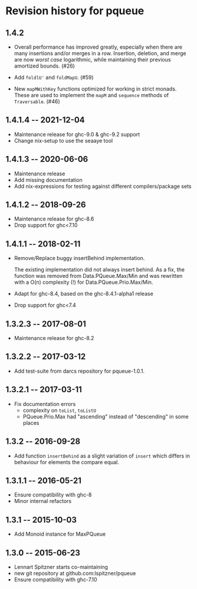 # Revision history for pqueue

## 1.4.2

  * Overall performance has improved greatly, especially when there are many
    insertions and/or merges in a row. Insertion, deletion, and merge are now
    *worst case* logarithmic, while maintaining their previous amortized
    bounds. (#26)

  * Add `foldlU'` and `foldMapU`. (#59)

  * New `mapMWithKey` functions optimized for working in strict monads. These
    are used to implement the `mapM` and `sequence` methods of `Traversable`.
    (#46)

## 1.4.1.4  -- 2021-12-04

  * Maintenance release for ghc-9.0 & ghc-9.2 support
  * Change nix-setup to use the seaaye tool

## 1.4.1.3  -- 2020-06-06

  * Maintenance release
  * Add missing documentation
  * Add nix-expressions for testing against different compilers/package sets

## 1.4.1.2  -- 2018-09-26

  * Maintenance release for ghc-8.6
  * Drop support for ghc<7.10

## 1.4.1.1  -- 2018-02-11

  * Remove/Replace buggy insertBehind implementation.

    The existing implementation did not always insert behind. As a fix,
    the function was removed from Data.PQueue.Max/Min and was rewritten
    with a O(n) complexity (!) for Data.PQueue.Prio.Max/Min.

  * Adapt for ghc-8.4, based on the ghc-8.4.1-alpha1 release
  * Drop support for ghc<7.4

## 1.3.2.3  -- 2017-08-01

  * Maintenance release for ghc-8.2

## 1.3.2.2  -- 2017-03-12

  * Add test-suite from darcs repository for pqueue-1.0.1.

## 1.3.2.1  -- 2017-03-11

  * Fix documentation errors
    - complexity on `toList`, `toListU`
    - PQueue.Prio.Max had "ascending" instead of "descending" in some places

## 1.3.2    -- 2016-09-28

  * Add function `insertBehind` as a slight variation of `insert` which differs
    in behaviour for elements the compare equal.

## 1.3.1.1  -- 2016-05-21

  * Ensure compatibility with ghc-8
  * Minor internal refactors

## 1.3.1    -- 2015-10-03

  * Add Monoid instance for MaxPQueue

## 1.3.0    -- 2015-06-23

  * Lennart Spitzner starts co-maintaining
  * new git repository at github.com:lspitzner/pqueue
  * Ensure compatibility with ghc-7.10
